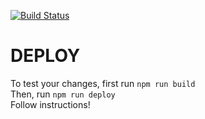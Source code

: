 [![Build Status](https://travis-ci.org/llipio/conjugator.svg?branch=master)](https://travis-ci.org/llipio/conjugator)

# DEPLOY
To test your changes, first run `npm run build`  
Then, run `npm run deploy`  
Follow instructions!  

